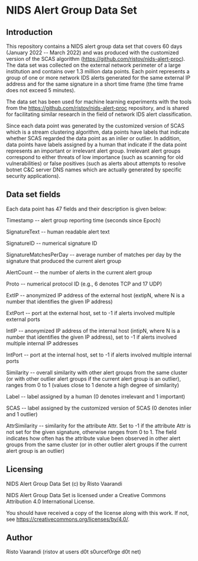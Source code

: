 NIDS Alert Group Data Set
=========================


Introduction
------------
This repository contains a NIDS alert group data set that covers 60 days (January 2022 -- March 2022) and was produced with the customized version of the SCAS algorithm (https://github.com/ristov/nids-alert-proc). The data set was collected on the external network perimeter of a large institution and contains over 1.3 million data points. Each point represents a group of one or more network IDS alerts generated for the same external IP address and for the same signature in a short time frame (the time frame does not exceed 5 minutes).

The data set has been used for machine learning experiments with the tools from the https://github.com/ristov/nids-alert-proc repository, and is shared for facilitating similar research in the field of network IDS alert classification.

Since each data point was generated by the customized version of SCAS which is a stream clustering algorithm, data points have labels that indicate whether SCAS regarded the data point as an inlier or outlier. In addition, data points have labels assigned by a human that indicate if the data point represents an important or irrelevant alert group. Irrelevant alert groups correspond to either threats of low importance (such as scanning for old vulnerabilities) or false positives (such as alerts about attempts to resolve botnet C&C server DNS names which are actually generated by specific security applications).


Data set fields
---------------
Each data point has 47 fields and their description is given below:

Timestamp -- alert group reporting time (seconds since Epoch)

SignatureText -- human readable alert text

SignatureID -- numerical signature ID

SignatureMatchesPerDay -- average number of matches per day by the signature that produced the current alert group

AlertCount -- the number of alerts in the current alert group

Proto -- numerical protocol ID (e.g., 6 denotes TCP and 17 UDP)

ExtIP -- anonymized IP address of the external host (extipN, where N is a number that identifies the given IP address)

ExtPort -- port at the external host, set to -1 if alerts involved multiple external ports

IntIP -- anonymized IP address of the internal host (intipN, where N is a number that identifies the given IP address), set to -1 if alerts involved multiple internal IP addresses

IntPort -- port at the internal host, set to -1 if alerts involved multiple internal ports

Similarity -- overall similarity with other alert groups from the same cluster (or with other outlier alert groups if the current alert group is an outlier), ranges from 0 to 1 (values close to 1 denote a high degree of similarity)

Label -- label assigned by a human (0 denotes irrelevant and 1 important)

SCAS -- label assigned by the customized version of SCAS (0 denotes inlier and 1 outlier)

AttrSimilarity -- similarity for the attribute Attr. Set to -1 if the attribute Attr is not set for the given signature, otherwise ranges from 0 to 1. The field indicates how often has the attribute value been observed in other alert groups from the same cluster (or in other outlier alert groups if the current alert group is an outlier) 


Licensing
---------
NIDS Alert Group Data Set (c) by Risto Vaarandi

NIDS Alert Group Data Set is licensed under a Creative Commons Attribution 4.0 International License.

You should have received a copy of the license along with this work. If not, see https://creativecommons.org/licenses/by/4.0/.


Author
------
Risto Vaarandi (ristov at users d0t s0urcef0rge d0t net)
